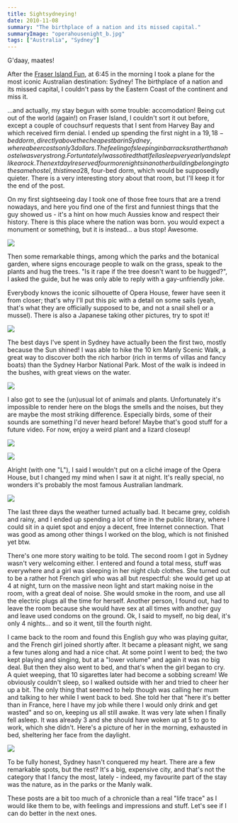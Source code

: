 ```yaml
---
title: Sightsydneying!
date: 2010-11-08
summary: "The birthplace of a nation and its missed capital."
summaryImage: "operahousenight_b.jpg"
tags: ["Australia", "Sydney"]
---
```


G'daay, maates!

After the [Fraser Island Fun](http://ticofab.io/travel/2010-11-04-sandy_fun_on_fraser_island/), at 6:45 in the morning I took a plane for the most iconic Australian destination: Sydney! The birthplace of a nation and its missed capital, I couldn't pass by the Eastern Coast of the continent and miss it.

...and actually, my stay begun with some trouble: accomodation! Being cut out of the world (again!) on Fraser Island, I couldn't sort it out before, except a couple of couchsurf requests that I sent from Harvey Bay and which received firm denial. I ended up spending the first night in a 19$, 18-bed dorm, directly above the cheapest bar in Sydney, where a beer costs only 3 dollars. The feeling of sleeping in barracks rather than a hostel was very strong. Fortuntately I was so tired that I fell asleep very early and slept like a rock. The next day I reserved four more nights in another building belonging to the same hostel, this time a 28$, four-bed dorm, which would be supposedly quieter. There is a very interesting story about that room, but I'll keep it for the end of the post.

On my first sightseeing day I took one of those free tours that are a trend nowadays, and here you find one of the first and funniest things that the guy showed us - it's a hint on how much Aussies know and respect their history. There is this place where the nation was born. you would expect a monument or something, but it is instead... a bus stop! Awesome.

![](busstop_b.jpg)

Then some remarkable things, among which the parks and the botanical garden, where signs encourage people to walk on the grass, speak to the plants and hug the trees. "Is it rape if the tree doesn't want to be hugged?", I asked the guide, but he was only able to reply with a gay-unfriendly joke.

Everybody knows the iconic silhouette of Opera House, fewer have seen it from closer; that's why I'll put this pic with a detail on some sails (yeah, that's what they are officially supposed to be, and not a snail shell or a mussel). There is also a Japanese taking other pictures, try to spot it!

![](operaday_b.jpg)

The best days I've spent in Sydney have actually been the first two, mostly because the Sun shined! I was able to hike the 10 km Manly Scenic Walk, a great way to discover both the rich harbor (rich in terms of villas and fancy boats) than the Sydney Harbor National Park. Most of the walk is indeed in the bushes, with great views on the water.

![](waterview_b.jpg)

I also got to see the (un)usual lot of animals and plants. Unfortunately it's impossible to render here on the blogs the smells and the noises, but they are maybe the most striking difference. Especially birds, some of their sounds are something I'd never heard before! Maybe that's good stuff for a future video. For now, enjoy a weird plant and a lizard closeup!

![](weirdplant_b.jpg)

![](lucertola_b.jpg)

Alright (with one "L"), I said I wouldn't put on a cliché image of the Opera House, but I changed my mind when I saw it at night. It's really special, no wonders it's probably the most famous Australian landmark.

![](operahousenight_b.jpg)

The last three days the weather turned actually bad. It became grey, coldish and rainy, and I ended up spending a lot of time in the public library, where I could sit in a quiet spot and enjoy a decent, free Internet connection. That was good as among other things I worked on the blog, which is not finished yet btw.

There's one more story waiting to be told. The second room I got in Sydney wasn't very welcoming either. I entered and found a total mess, stuff was everywhere and a girl was sleeping in her night club clothes. She turned out to be a rather hot French girl who was all but respectful: she would get up at 4 at night, turn on the massive neon light and start making noise in the room, with a great deal of noise. She would smoke in the room, and use all the electric plugs all the time for herself. Another person, I found out, had to leave the room because she would have sex at all times with another guy and leave used condoms on the ground. Ok, I said to myself, no big deal, it's only 4 nights... and so it went, till the fourth night.

I came back to the room and found this English guy who was playing guitar, and the French girl joined shortly after. It became a pleasant night, we sang a few tunes along and had a nice chat. At some point I went to bed; the two kept playing and singing, but at a "lower volume" and again it was no big deal. But then they also went to bed, and that's when the girl began to cry. A quiet weeping, that 10 sigarettes later had become a sobbing scream! We obviously couldn't sleep, so I walked outside with her and tried to cheer her up a bit. The only thing that seemed to help though was calling her mum and talking to her while I went back to bed. She told her that "here it's better than in France, here I have my job while there I would only drink and get wasted" and so on, keeping us all still awake. It was very late when I finally fell asleep. It was already 3 and she should have woken up at 5 to go to work, which she didn't. Here's a picture of her in the morning, exhausted in bed, sheltering her face from the daylight.

![](ragazzabn_b.jpg)

To be fully honest, Sydney hasn't conquered my heart. There are a few remarkable spots, but the rest? It's a big, expensive city, and that's not the category that I fancy the most, lately - indeed, my favourite part of the stay was the nature, as in the parks or the Manly walk.

These posts are a bit too much of a chronicle than a real "life trace" as I would like them to be, with feelings and impressions and stuff. Let's see if I can do better in the next ones.